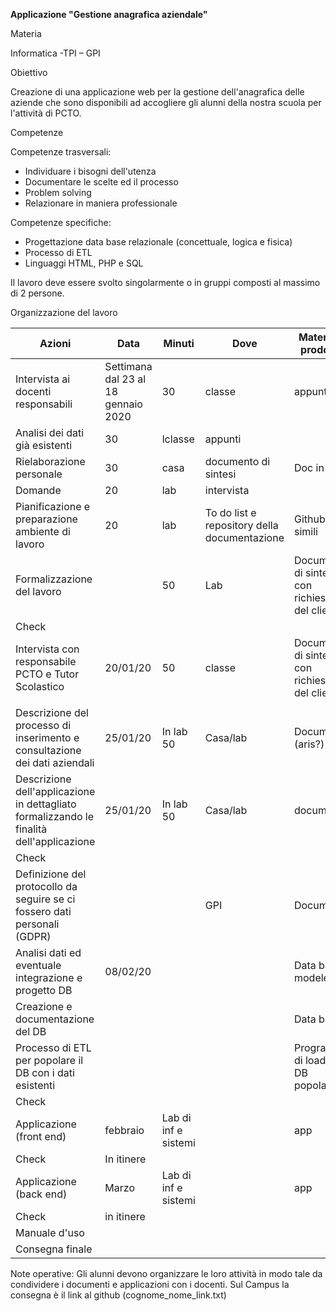 **Applicazione &quot;Gestione anagrafica aziendale&quot;**

Materia

Informatica -TPI – GPI

Obiettivo

Creazione di una applicazione web per la gestione dell&#39;anagrafica delle aziende che sono disponibili ad accogliere gli alunni della nostra scuola per l&#39;attività di PCTO.

Competenze

Competenze trasversali:

- Individuare i bisogni dell&#39;utenza
- Documentare le scelte ed il processo
- Problem solving
- Relazionare in maniera professionale

Competenze specifiche:

- Progettazione data base relazionale (concettuale, logica e fisica)
- Processo di ETL
- Linguaggi HTML, PHP e SQL

Il lavoro deve essere svolto singolarmente o in gruppi composti al massimo di 2 persone.

Organizzazione del lavoro

| Azioni | Data | Minuti | Dove | Materiale prodotto | Modalità |
| --- | --- | --- | --- | --- | --- |
| Intervista ai docenti responsabili | Settimana dal 23 al 18 gennaio 2020 | 30 | classe | appunti | Doc in formato libero |
| Analisi dei dati già esistenti | 30 | lclasse | appunti |
| Rielaborazione personale | 30 | casa | documento di sintesi | Doc in md |
| Domande | 20 | lab | intervista |   |
| Pianificazione e preparazione ambiente di lavoro | 20 | lab | To do list e repository della documentazione | Github o simili |
| Formalizzazione del lavoro |   | 50 | Lab | Documento di sintesi con richieste del cliente | Doc in md |
| Check |   |   |   |   | Valutazione1 |
| Intervista con responsabile PCTO e Tutor Scolastico | 20/01/20 | 50 | classe | Documento di sintesi con richieste del cliente |   |
|   |   |
| Descrizione del processo di inserimento e consultazione dei dati aziendali | 25/01/20 | In lab 50 | Casa/lab | Documento (aris?) | Documento digitale |
| Descrizione dell&#39;applicazione in dettagliato formalizzando le finalità dell&#39;applicazione | 25/01/20 | In lab 50 | Casa/lab | documento | Documento digitale |
| Check |   |   |   |   | Valutazione2 |
| Definizione del protocollo da seguire se ci fossero dati personali (GDPR)  |   |   | GPI | Documento |   |
| Analisi dati ed eventuale integrazione e progetto DB  | 08/02/20 |   |   | Data base modeler |   |
| Creazione e documentazione del DB |   |   |   | Data base | SQL in ambiente MYSQL |
| Processo di ETL per popolare il DB con i dati esistenti |   |   |   | Programma di load e DB popolato |   |
| Check |   |   |   |   | Valutazione3 |
| Applicazione (front end) | febbraio | Lab di inf e sistemi |   | app |   |
| Check | In itinere |   |   |   |   |
| Applicazione (back end) | Marzo | Lab di inf e sistemi |   | app |   |
| Check | in itinere |   |   |   |   |
| Manuale d&#39;uso |   |   |   |   |   |
| Consegna finale | |   |   |   | Valutazione3 |

Note operative: Gli alunni devono organizzare le loro attività in modo tale da condividere i documenti e applicazioni con i docenti. Sul Campus la consegna è il link al github (cognome\_nome\_link.txt)
